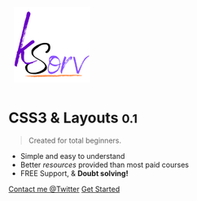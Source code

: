 <!-- _coverpage.md -->

<img src="\_Logo.png" alt="logo" width="150" style="margin: 10px;"/>

# CSS3 & Layouts <small>0.1</small>

> Created for total beginners.

- Simple and easy to understand
- Better _resources_ provided than most paid courses
- FREE Support, & **Doubt solving!**

[Contact me @Twitter](https://twitter.com/sauravkhdoolia)
[Get Started](#main)
